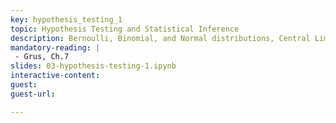 ```yaml
---
key: hypothesis_testing_1
topic: Hypothesis Testing and Statistical Inference
description: Bernoulli, Binomial, and Normal distributions, Central Limit Theorem, and Introduction to Hypothesis Testing. 
mandatory-reading: |
 - Grus, Ch.7
slides: 03-hypothesis-testing-1.ipynb
interactive-content:
guest:
guest-url:

---
```






